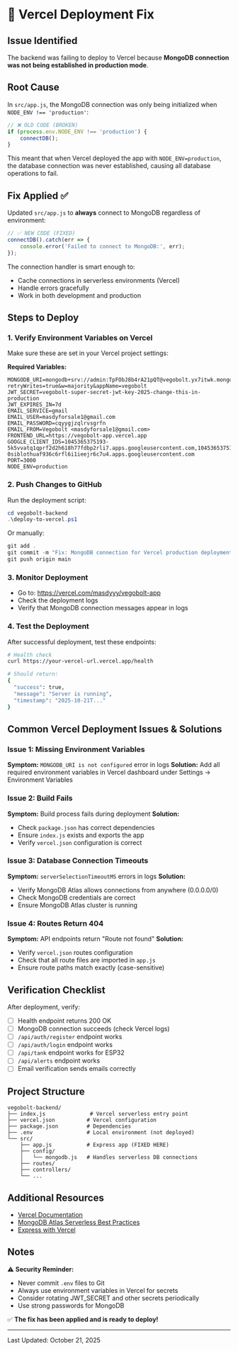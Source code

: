 # 🔧 Vercel Deployment Fix

## Issue Identified
The backend was failing to deploy to Vercel because **MongoDB connection was not being established in production mode**.

## Root Cause
In `src/app.js`, the MongoDB connection was only being initialized when `NODE_ENV !== 'production'`:

```javascript
// ❌ OLD CODE (BROKEN)
if (process.env.NODE_ENV !== 'production') {
    connectDB();
}
```

This meant that when Vercel deployed the app with `NODE_ENV=production`, the database connection was never established, causing all database operations to fail.

## Fix Applied ✅
Updated `src/app.js` to **always** connect to MongoDB regardless of environment:

```javascript
// ✅ NEW CODE (FIXED)
connectDB().catch(err => {
    console.error('Failed to connect to MongoDB:', err);
});
```

The connection handler is smart enough to:
- Cache connections in serverless environments (Vercel)
- Handle errors gracefully
- Work in both development and production

## Steps to Deploy

### 1. Verify Environment Variables on Vercel
Make sure these are set in your Vercel project settings:

**Required Variables:**
```
MONGODB_URI=mongodb+srv://admin:TpFObJ8b4rA21pQT@vegobolt.yx7itwk.mongodb.net/vegobolt?retryWrites=true&w=majority&appName=vegobolt
JWT_SECRET=vegobolt-super-secret-jwt-key-2025-change-this-in-production
JWT_EXPIRES_IN=7d
EMAIL_SERVICE=gmail
EMAIL_USER=masdyforsale1@gmail.com
EMAIL_PASSWORD=cqyygjzqlrvsgrfn
EMAIL_FROM=Vegobolt <masdyforsale1@gmail.com>
FRONTEND_URL=https://vegobolt-app.vercel.app
GOOGLE_CLIENT_IDS=1045365375193-5k5vvatq1qprf2d2h618h77fdbp2rli7.apps.googleusercontent.com,1045365375193-0siblothuaf936c6rfl6i1ieejr6c7u4.apps.googleusercontent.com
PORT=3000
NODE_ENV=production
```

### 2. Push Changes to GitHub
Run the deployment script:

```powershell
cd vegobolt-backend
.\deploy-to-vercel.ps1
```

Or manually:
```powershell
git add .
git commit -m "Fix: MongoDB connection for Vercel production deployment"
git push origin main
```

### 3. Monitor Deployment
- Go to: https://vercel.com/masdyyy/vegobolt-app
- Check the deployment logs
- Verify that MongoDB connection messages appear in logs

### 4. Test the Deployment
After successful deployment, test these endpoints:

```bash
# Health check
curl https://your-vercel-url.vercel.app/health

# Should return:
{
  "success": true,
  "message": "Server is running",
  "timestamp": "2025-10-21T..."
}
```

## Common Vercel Deployment Issues & Solutions

### Issue 1: Missing Environment Variables
**Symptom:** `MONGODB_URI is not configured` error in logs
**Solution:** Add all required environment variables in Vercel dashboard under Settings → Environment Variables

### Issue 2: Build Fails
**Symptom:** Build process fails during deployment
**Solution:** 
- Check `package.json` has correct dependencies
- Ensure `index.js` exists and exports the app
- Verify `vercel.json` configuration is correct

### Issue 3: Database Connection Timeouts
**Symptom:** `serverSelectionTimeoutMS` errors in logs
**Solution:**
- Verify MongoDB Atlas allows connections from anywhere (0.0.0.0/0)
- Check MongoDB credentials are correct
- Ensure MongoDB Atlas cluster is running

### Issue 4: Routes Return 404
**Symptom:** API endpoints return "Route not found"
**Solution:**
- Verify `vercel.json` routes configuration
- Check that all route files are imported in `app.js`
- Ensure route paths match exactly (case-sensitive)

## Verification Checklist

After deployment, verify:

- [ ] Health endpoint returns 200 OK
- [ ] MongoDB connection succeeds (check Vercel logs)
- [ ] `/api/auth/register` endpoint works
- [ ] `/api/auth/login` endpoint works
- [ ] `/api/tank` endpoint works for ESP32
- [ ] `/api/alerts` endpoint works
- [ ] Email verification sends emails correctly

## Project Structure
```
vegobolt-backend/
├── index.js              # Vercel serverless entry point
├── vercel.json          # Vercel configuration
├── package.json         # Dependencies
├── .env                 # Local environment (not deployed)
└── src/
    ├── app.js           # Express app (FIXED HERE)
    ├── config/
    │   └── mongodb.js   # Handles serverless DB connections
    ├── routes/
    ├── controllers/
    └── ...
```

## Additional Resources

- [Vercel Documentation](https://vercel.com/docs)
- [MongoDB Atlas Serverless Best Practices](https://www.mongodb.com/docs/atlas/manage-connections-aws-lambda/)
- [Express with Vercel](https://vercel.com/guides/using-express-with-vercel)

## Notes

⚠️ **Security Reminder:**
- Never commit `.env` files to Git
- Always use environment variables in Vercel for secrets
- Consider rotating JWT_SECRET and other secrets periodically
- Use strong passwords for MongoDB

✅ **The fix has been applied and is ready to deploy!**

---
Last Updated: October 21, 2025
